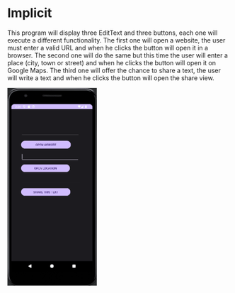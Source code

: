 # Implicit

This program will display three EditText and three buttons, each one will execute a different functionality. The first one will open a website, the user must enter a valid URL and when he clicks the button will open it in a browser. 
The second one will do the same but this time the user will enter a place (city, town or street) and when he clicks the button will open it on Google Maps.
The third one will offer the chance to share a text, the user will write a text and when he clicks the button will open the share view.

<img src="Implicit gif.gif" width="40%" />
